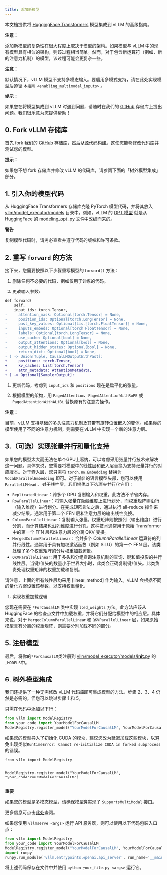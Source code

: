 ```yaml
---
title: 添加新模型
---
```



本文档提供将 [HuggingFace Transformers](https://github.com/huggingface/transformers) 模型集成到 vLLM 的高级指南。

**注意：**

添加新模型的复杂性在很大程度上取决于模型的架构。如果模型与 vLLM 中的现有模型具有相似的架构，则该过程相当简单。然而，对于包含新运算符（例如，新的注意力机制）的模型，该过程可能会更复杂一些。


**注意：**


默认情况下，vLLM 模型不支持多模态输入。要启用多模式支持，请在此处实现模型后遵循 `本指南 <enabling_multimodal_inputs>` 。


**提示：**

如果您在将模型集成到 vLLM 时遇到问题，请随时在我们的 [GitHub](https://github.com/vllm-project/vllm/issues) 存储库上提出问题。我们很乐意为您提供帮助！


## 0. Fork vLLM 存储库

首先 fork 我们的 [GitHub](https://github.com/vllm-project/vllm/issues) 存储库，然后[从源代码构建](https://docs.vllm.ai/en/latest/getting_started/installation.html#build-from-source)。这使您能够修改代码库并测试您的模型。


**提示：**

如果您不想 fork 存储库并修改 vLLM 的代码库，请参阅下面的「树外模型集成」部分。


## 1. 引入你的模型代码

从 HuggingFace Transformers 存储库克隆 PyTorch 模型代码，并将其放入 [vllm/model_executor/models](https://github.com/vllm-project/vllm/tree/main/vllm/model_executor/models) 目录中。例如，vLLM 的 [OPT 模型](https://github.com/vllm-project/vllm/blob/main/vllm/model_executor/models/opt.py) 就是从 HuggingFace 的 [modeling_opt .py](https://github.com/huggingface/transformers/blob/main/src/transformers/models/opt/modeling_opt.py) 文件中改编而来的。


**警告**

复制模型代码时，请务必查看并遵守代码的版权和许可条款。


## 2. 重写 `forward` 的方法

接下来，您需要按照以下步骤重写模型的 `forward()` 方法：


1. 删除任何不必要的代码，例如仅用于训练的代码。

2. 更改输入参数: 

```diff
def forward(
    self,
    input_ids: torch.Tensor,
-     attention_mask: Optional[torch.Tensor] = None,
-     position_ids: Optional[torch.LongTensor] = None,
-     past_key_values: Optional[List[torch.FloatTensor]] = None,
-     inputs_embeds: Optional[torch.FloatTensor] = None,
-     labels: Optional[torch.LongTensor] = None,
-     use_cache: Optional[bool] = None,
-     output_attentions: Optional[bool] = None,
-     output_hidden_states: Optional[bool] = None,
-     return_dict: Optional[bool] = None,
- ) -> Union[Tuple, CausalLMOutputWithPast]:
+     positions: torch.Tensor,
+     kv_caches: List[torch.Tensor],
+     attn_metadata: AttentionMetadata,
+ ) -> Optional[SamplerOutput]:
```


1. 更新代码，考虑到 `input_ids` 和 `positions` 现在是扁平化的张量。

2. 根据模型的架构，用 `PagedAttention`、`PagedAttentionWithRoPE` 或 `PagedAttentionWithALiBi` 替换原有的注意力操作。


**注意：**

目前，vLLM 支持基础的多头注意力机制及其带有旋转位置嵌入的变体。如果你的模型使用了不同的注意力机制，则需要在 vLLM 中实现一个新的注意力层。


## 3.（可选）实现张量并行和量化支持

如果您的模型太大而无法在单个GPU上容纳，可以考虑采用张量并行技术来解决这一问题。具体来说，您需要将模型中的线性层和嵌入层替换为支持张量并行的对应版本。对于嵌入层，您只需将 `torch.nn.Embedding` 替换为 `VocabParallelEmbedding` 即可。对于输出的语言模型头部，您可以使用 `ParallelLMHead` 。对于线性层，我们提供以下选项来并行化它们：


* `ReplicatedLinear`：跨多个 GPU 复制输入和权重。此方法不节省内存。
* `RowParallelLinear`：将输入张量在隐藏维度上进行划分，而权重矩阵则沿行（输入维度）进行划分。在完成矩阵乘法之后，通过执行 all-reduce 操作来减少结果。通常用于第二个 FFN 层和注意力层的输出线性变换。
* `ColumnParallelLinear`：复制输入张量。权重矩阵则按照列（输出维度）进行分割，而计算结果也沿列维度进行分割。这种技术通常用于原始 Transformer 中的第一个 FFN 层和注意力层的分离 QKV 变换。
* `MergedColumnParallelLinear`：合并多个 *ColumnParallelLinear* 运算符的列并行线性。通常用于具有加权激活函数（例如 SiLU）的第一个 FFN 层。该类处理了多个权重矩阵的分片权重加载逻辑。
* `QKVParallelLinear`: 用于多头和分组查询注意机制的查询、键和值投影的并行线性层。当键/值头的数量小于世界大小时，此类会正确复制键/值头。此类负责处理权重矩阵的权重加载和复制。


请注意，上面的所有线性层均采用 [linear_method] 作为输入。vLLM 会根据不同的量化方案设置该参数，以支持权重量化。


1. 实现权重加载逻辑

您现在需要在 `*ForCausalLM` 类中实现 `load_weights` 方法。此方法应该从 HuggingFace 的检查点文件中加载权重，并将它们分配给模型中的相应层。具体来说，对于  `MergedColumnParallelLinear` 和 `QKVParallelLinear` 层，如果原始模型具有分离的权重矩阵，则需要分别加载不同的部分。


## 5. 注册模型

最后，将你的`*ForCausalLM`类注册到 [vllm/model_executor/models/__init__.py](https://github.com/vllm-project/vllm/blob/) 的`_MODELS`中。


## 6. 树外模型集成

我们还提供了一种无需修改 vLLM 代码库即可集成模型的方法。步骤 2、3、4 仍然是必需的，但您可以跳过步骤 1 和 5。


只需在代码中添加以下行：

```python
from vllm import ModelRegistry
from your_code import YourModelForCausalLM
ModelRegistry.register_model("YourModelForCausalLM", YourModelForCausalLM)
```


如果您的模型导入了初始化 CUDA 的模块，建议您改为延迟加载这些模块，以避免出现类似`RuntimeError: Cannot re-initialize CUDA in forked subprocess` 的错误。

```plain
from vllm import ModelRegistry


ModelRegistry.register_model("YourModelForCausalLM", "your_code:YourModelForCausalLM")


```


**重要**

如果您的模型是多模态模型，请确保模型类实现了 `SupportsMultiModal` 接口。

更多信息可点击[此处](https://docs.vllm.ai/en/latest/models/enabling_multimodal_inputs.html#enabling-multimodal-inputs)查阅。


如果您使用 `vllmserve <args>` 运行 API 服务器，则可以使用以下代码包装入口点：

```python
from vllm import ModelRegistry
from your_code import YourModelForCausalLM
ModelRegistry.register_model("YourModelForCausalLM", YourModelForCausalLM)
import runpy
runpy.run_module('vllm.entrypoints.openai.api_server', run_name='__main__')
```
将上述代码保存在文件中并使用 `python your_file.py <args>` 运行它。
